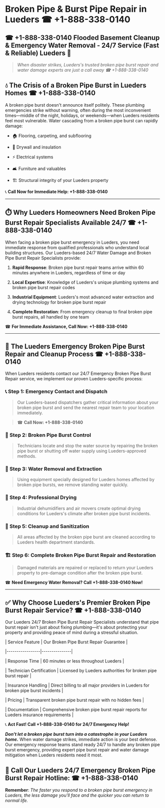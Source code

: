 # Broken Pipe & Burst Pipe Repair in Lueders ☎ +1-888-338-0140  
## ☎ +1-888-338-0140 Flooded Basement Cleanup & Emergency Water Removal - 24/7 Service (Fast & Reliable) Lueders 🚨  

> *When disaster strikes, Lueders's trusted broken pipe burst repair and water damage experts are just a call away ☎ +1-888-338-0140*  

## 💧 The Crisis of a Broken Pipe Burst in Lueders Homes ☎ +1-888-338-0140  

A broken pipe burst doesn't announce itself politely. These plumbing emergencies strike without warning, often during the most inconvenient times—middle of the night, holidays, or weekends—when Lueders residents feel most vulnerable. Water cascading from a broken pipe burst can rapidly damage:  

* 🏠 Flooring, carpeting, and subflooring  
* 🧱 Drywall and insulation  
* ⚡ Electrical systems  
* 🛋️ Furniture and valuables  
* 🏗️ Structural integrity of your Lueders property  

📞 **Call Now for Immediate Help: +1-888-338-0140**  

---  

## ⏱️ Why Lueders Homeowners Need Broken Pipe Burst Repair Specialists Available 24/7 ☎ +1-888-338-0140  

When facing a broken pipe burst emergency in Lueders, you need immediate response from qualified professionals who understand local building structures. Our Lueders-based 24/7 Water Damage and Broken Pipe Burst Repair Specialists provide:  

1. **Rapid Response**: Broken pipe burst repair teams arrive within 60 minutes anywhere in Lueders, regardless of time or day  
2. **Local Expertise**: Knowledge of Lueders's unique plumbing systems and broken pipe burst repair codes  
3. **Industrial Equipment**: Lueders's most advanced water extraction and drying technology for broken pipe burst repair  
4. **Complete Restoration**: From emergency cleanup to final broken pipe burst repairs, all handled by one team  

☎ **For Immediate Assistance, Call Now: +1-888-338-0140**  

---  

## 🔧 The Lueders Emergency Broken Pipe Burst Repair and Cleanup Process ☎ +1-888-338-0140  

When Lueders residents contact our 24/7 Emergency Broken Pipe Burst Repair service, we implement our proven Lueders-specific process:  

### 📞 Step 1: Emergency Contact and Dispatch  
> Our Lueders-based dispatchers gather critical information about your broken pipe burst and send the nearest repair team to your location immediately.  
> ☎ **Call Now: +1-888-338-0140**  

### 🚿 Step 2: Broken Pipe Burst Control  
> Technicians locate and stop the water source by repairing the broken pipe burst or shutting off water supply using Lueders-approved methods.  

### 🌊 Step 3: Water Removal and Extraction  
> Using equipment specially designed for Lueders homes affected by broken pipe bursts, we remove standing water quickly.  

### 💨 Step 4: Professional Drying  
> Industrial dehumidifiers and air movers create optimal drying conditions for Lueders's climate after broken pipe burst incidents.  

### 🧼 Step 5: Cleanup and Sanitization  
> All areas affected by the broken pipe burst are cleaned according to Lueders health department standards.  

### 🏗️ Step 6: Complete Broken Pipe Burst Repair and Restoration  
> Damaged materials are repaired or replaced to return your Lueders property to pre-damage condition after the broken pipe burst.  

☎ **Need Emergency Water Removal? Call +1-888-338-0140 Now!**  

---  

## ✅ Why Choose Lueders's Premier Broken Pipe Burst Repair Service? ☎ +1-888-338-0140  

Our Lueders 24/7 Broken Pipe Burst Repair Specialists understand that pipe burst repair isn't just about fixing plumbing—it's about protecting your property and providing peace of mind during a stressful situation.  

| Service Feature | Our Broken Pipe Burst Repair Guarantee |  
|-----------------|---------------|  
| Response Time | 60 minutes or less throughout Lueders |  
| Technician Certification | Licensed by Lueders authorities for broken pipe burst repair |  
| Insurance Handling | Direct billing to all major providers in Lueders for broken pipe burst incidents |  
| Pricing | Transparent broken pipe burst repair with no hidden fees |  
| Documentation | Comprehensive broken pipe burst repair reports for Lueders insurance requirements |  

📞 **Act Fast! Call +1-888-338-0140 for 24/7 Emergency Help!**  

***Don't let a broken pipe burst turn into a catastrophe in your Lueders home.*** When water damage strikes, immediate action is your best defense. Our emergency response teams stand ready 24/7 to handle any broken pipe burst emergency, providing expert pipe burst repair and water damage mitigation when Lueders residents need it most.  

## 📱 Call Our Lueders 24/7 Emergency Broken Pipe Burst Repair Hotline: ☎ +1-888-338-0140  

**Remember**: *The faster you respond to a broken pipe burst emergency in Lueders, the less damage you'll face and the quicker you can return to normal life.*